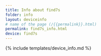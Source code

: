 ```yaml
---
title: Info about find7s
folder: info
layout: deviceinfo
# name of the page (/{{permalink}}.html)
permalink: find7s_info.html
device: find7s
---
```

{% include templates/device_info.md %}
